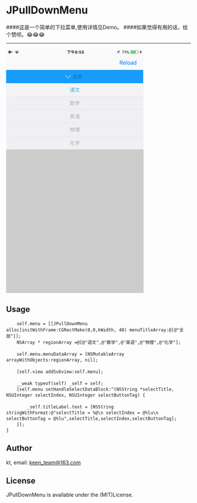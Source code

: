 # JPullDownMenu
####这是一个简单的下拉菜单,使用详情见Demo。
####如果觉得有用的话，给个赞呗。😂😂😂

---


![](image.png)

## Usage

```
    self.menu = [[JPullDownMenu alloc]initWithFrame:CGRectMake(0,0,kWidth, 40) menuTitleArray:@[@"全部"]];
    NSArray * regionArray =@[@"语文",@"数学",@"英语",@"物理",@"化学"];
    
    self.menu.menuDataArray = [NSMutableArray arrayWithObjects:regionArray, nil];
    
    [self.view addSubview:self.menu];
    
    __weak typeof(self) _self = self;
    [self.menu setHandleSelectDataBlock:^(NSString *selectTitle, NSUInteger selectIndex, NSUInteger selectButtonTag) {
        
        _self.titleLabel.text = [NSString stringWithFormat:@"selectTitle = %@\n selectIndex = @%lu\n selectButtonTag = @%lu",selectTitle,selectIndex,selectButtonTag];
    }];
}
```
 

## Author

kt, email: keen_team@163.com

## License

JPullDownMenu is available under the (MIT)License.
